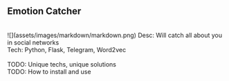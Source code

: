 <h2>Emotion Catcher</h2> <br>
![](assets/images/markdown/markdown.png)
Desc: Will catch all about you in social networks <br>
Tech: Python, Flask, Telegram, Word2vec <br>
<br>
TODO: Unique techs, unique solutions<br>
TODO: How to install and use<br>
